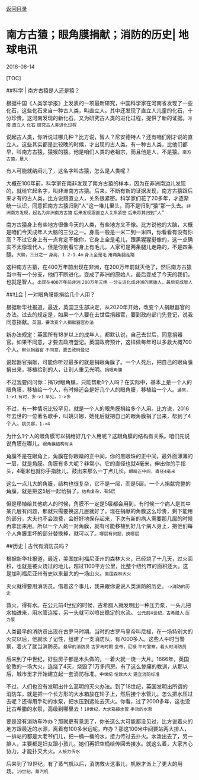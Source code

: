 [返回目录](../index.html)

# 南方古猿；眼角膜捐献；消防的历史| 地球电讯

2018-08-14

[TOC]

##科学 | 南方古猿是人还是猿？

根据中国《人类学学报》上发表的一项最新研究，中国科学家在河南省发现了一些化石，这些化石来自一种古人类，叫直立人。其中还发现了直立人儿童的化石，十分珍贵。这河南发现的新化石，又为研究古人类的进化过程，提供了新的证据。`河南` `直立人` `化石` `研究古人类进化过程`

说起古人类，你听说过哪几种？比方说，智人？尼安德特人？还有咱们刚才说的直立人。这些其实都是比较晚的时候，才出现的古人类。有一种古人类，比他们都早，叫南方古猿，猿猴的猿。他是咱们人类的老祖宗，而且他是人，不是猿。`南方古猿，是人`

有人可能就纳闷儿了，这名字叫古猿，怎么是人类呢？

大概在100年前，科学家在南非发现了南方古猿的样本，因为在非洲南边儿发现的，就给它起名字，叫非洲南方古猿。后来，不断有新的证据发现，南方古猿跟后来才有的古人类，比方说跟直立人，关系很紧密。科学家们花了20多年，才逐渐统一认识，同意把南方古猿归到“人”这一堆儿里头，而不是归到“猿”那一头去。`非洲南方发现，起名为非洲南方古猿` `后来发现跟直立人关系紧密` `后来将其归到“人”`

南方古猿身上有些地方很像今天的人类，有些地方又不像。比方说他的大脑，大概是咱们今天成年人大脑的三分之一。身高一般是一米二到一米四，你看看有没有你高？不过它身上有一点肯定不像你，它身上全是毛儿，跟黑猩猩挺像的，这一点确实不太像现代人，但是你别看它身上有毛儿，人家可是两条腿儿走路的，不是四条腿。`大脑，三分之一` `身高，1.2-1.4m` `身上全是毛` `用两条腿走路`

这种南方古猿，在400万年前出现在非洲，在200万年前就灭绝了，然后南方古猿当中有一个分支，他们不断进化，变成了非洲的原始人，最后变成了今天的我们，也就是智人。`出现在400万年前非洲` `200万年灭绝` `一分支进化成非洲的原始人，最后变成智人`

##社会 | 一对眼角膜能捐给几个人用？

根据新华社报道，最近，英国卫生部决定，从2020年开始，改变个人捐献器官的办法。过去的规定是，如果一个人要在去世后捐器官，要到政府部门先登记，说我同意捐献。`英国，要改变个人捐献器官办法`

新办法规定：英国所有18岁以上的成年人，都默认说，自己去世后，同意捐器官。如果不同意，才要去政府登记。英国政府预计，这样做每年可以多救大概700个人。`默认捐器官` `不同意，要去政府登记`

说起器官捐献，可能你听过最多的就是捐眼角膜了。一个人死后，把自己的眼角膜捐出来，移植给别的人，让别人重见光明。`捐眼角膜`

不过我要问问你：捐1对眼角膜，只能帮助1个人吗？在实际中，基本上是一个人的眼角膜，移植给一个人，有时候还会是好几个人的眼角膜，移植给一个人。`通常，1->1` `有时，多->1` `罕见，1->多`

不过，有一种情况比较罕见，就是一个人的眼角膜捐给多个人用。比方说，2016年去世的一位著名歌手，叫姚贝娜，她死后就把自己的眼角膜捐了出来，帮到了4个人。`姚贝娜，1->4`

为什么1个人的眼角膜可以捐给好几个人用呢？这跟角膜的结构有关系。咱们先说说角膜在哪儿。`跟角膜结构有关`

角膜不是在眼角上，角膜在你眼睛的正中间，你的黑眼珠的正中间，最外面薄薄的一层，就是角膜。角膜有多大呢？非常小，它的直径也就4毫米，伸出你的手指头，4毫米也就你手指肚儿，鼓出来那么一丁点儿长。`眼睛正中间，直径4毫米`

这么一点儿大的角膜，结构也很复杂，它不是一层，而是5层。一个人捐献完整的角膜，就是把这5层一起给捐了。`结构复杂，有5层`

但是移植给其他病人的时候，角膜不一定是5层都会用到，有时候一个病人是其中某几层有问题，那就只需要换这几层就好了。现在捐献的角膜这么珍贵，剩下能用的部分，大夫也不会浪费，会好好地保存起来，下次有新的病人需要那几层的时候再拿出来用。所以一个人的一对角膜，就有可能移植到好几个病人身上，把他们每个人角膜里坏的部分替换掉，就可以了。`哪层有问题，换哪层`

##历史 | 古代有消防员吗？

根据新华社报道，最近，美国加利福尼亚州的森林大火，已经烧了十几天，过火面积，也就是被火烧过的地儿，超过1100平方公里，比整个纽约市的面积还大。这是加利福尼亚州有史以来最大的一场山火。`美国森林大火`

灭火就得要用消防员。借着这个事儿，我来跟你说说人类消防的历史。`->消防的历史`

救火，得有水。在公元前4世纪的时候，古希腊人就发明出一种压力泵，一头儿把水抽进来，用水管连接，另一头就可以喷出稳定的水流。 `公元前4世纪，古希腊人` `压力泵`

人类最早的消防员出现在古罗马时期。当时的古罗马皇帝叫尼禄，在一场特别大的火灾以后，他就长了记性，组建了一支消防队，有7000多人。这些人平时当警察，着火了就当消防员。`最早的消防员` `古罗马时期` `皇帝，尼禄` `平时警察，着火时消防员`

后来到了中世纪，好些房子都是木头做的，一着火就一烧一大片。1666年，英国伦敦的一场大火，连烧了4天，烧毁了1万多间房。有了这么惨痛的教训，从那以后，城市里才开始建立起一套消防标准。`中世纪` `伦敦大火` `建立消防标准`

不过，人们也没有发明出什么高明的灭火办法。到了18世纪，英国发明出所谓的消防车，就是把一个长方形的大水箱放在轮子上，然后接个水管儿。怎么把水压过去呢？还得用手动的水泵，把水压到远处去灭火。你看，过了2000多年，这也没比古希腊的水泵，高级到哪里去！`18世纪，大水箱接水管` `手动的水泵`

要是没有消防车咋办？那就更有意思了，你长这么大可能都没见过，比方说着火的地方跟最近的水源，离着有100多米远呢，咋办？那这100米中间要站两大排人，一排站的都是大老爷们儿，把一桶一桶的水，接力传过去扑火。水泼出去了，另一排人，主要都是妇女跟小孩儿，她们再把空桶给传回去接水。就这么着，大家齐心协力，才能扑灭大火。`人接力传水`

后来到了19世纪，有了蒸气机以后，消防救火这事儿，机器才派上了更大的用场。`19世纪，蒸汽机`
